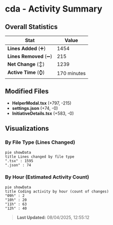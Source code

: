 # cda - Activity Summary 

## Overall Statistics

| Stat                   | Value                                                             |
| ---------------------- | ----------------------------------------------------------------- |
| **Lines Added** (➕)   | 1454                                          |
| **Lines Removed** (➖) | 215                                        |
| **Net Change** (↕)    | 1239                |
| **Active Time** (⌚)   | 170 minutes |


## Modified Files
- **HelperModal.tsx** (+797, -215)
- **settings.json** (+74, -0)
- **InitiativeDetails.tsx** (+583, -0)

## Visualizations

### By File Type (Lines Changed)

```mermaid
pie showData
title Lines changed by file type
".tsx" : 1595
".json" : 74
```

### By Hour (Estimated Activity Count)

```mermaid
pie showData
title Coding activity by hour (count of changes)
"09h" : 2
"10h" : 20
"11h" : 63
"12h" : 40
```


> **Last Updated:** 08/04/2025, 12:55:12